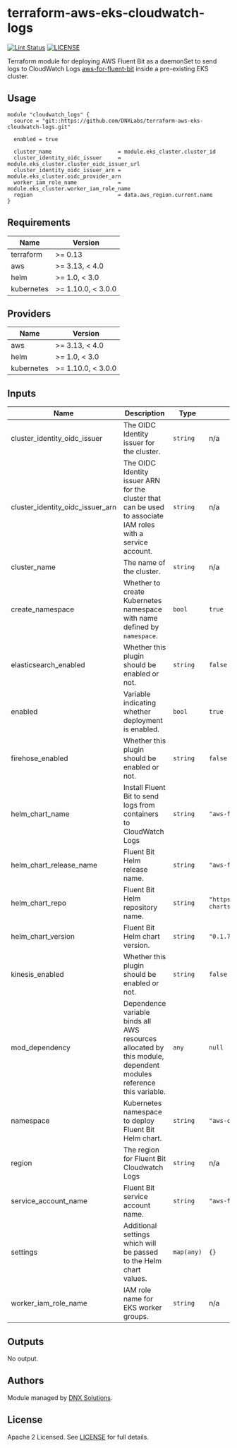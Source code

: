# terraform-aws-eks-cloudwatch-logs


[![Lint Status](https://github.com/DNXLabs/terraform-aws-eks-cloudwatch-logs/workflows/Lint/badge.svg)](https://github.com/DNXLabs/terraform-aws-eks-cloudwatch-logs/actions)
[![LICENSE](https://img.shields.io/github/license/DNXLabs/terraform-aws-eks-cloudwatch-logs)](https://github.com/DNXLabs/terraform-aws-eks-cloudwatch-logs/blob/master/LICENSE)

Terraform module for deploying AWS Fluent Bit as a daemonSet to send logs to CloudWatch Logs [aws-for-fluent-bit](https://hub.helm.sh/charts/aws/aws-for-fluent-bit) inside a pre-existing EKS cluster.

## Usage

```
module "cloudwatch_logs" {
  source = "git::https://github.com/DNXLabs/terraform-aws-eks-cloudwatch-logs.git"

  enabled = true

  cluster_name                     = module.eks_cluster.cluster_id
  cluster_identity_oidc_issuer     = module.eks_cluster.cluster_oidc_issuer_url
  cluster_identity_oidc_issuer_arn = module.eks_cluster.oidc_provider_arn
  worker_iam_role_name             = module.eks_cluster.worker_iam_role_name
  region                           = data.aws_region.current.name
}
```

<!--- BEGIN_TF_DOCS --->

## Requirements

| Name | Version |
|------|---------|
| terraform | >= 0.13 |
| aws | >= 3.13, < 4.0 |
| helm | >= 1.0, < 3.0 |
| kubernetes | >= 1.10.0, < 3.0.0 |

## Providers

| Name | Version |
|------|---------|
| aws | >= 3.13, < 4.0 |
| helm | >= 1.0, < 3.0 |
| kubernetes | >= 1.10.0, < 3.0.0 |

## Inputs

| Name | Description | Type | Default | Required |
|------|-------------|------|---------|:--------:|
| cluster\_identity\_oidc\_issuer | The OIDC Identity issuer for the cluster. | `string` | n/a | yes |
| cluster\_identity\_oidc\_issuer\_arn | The OIDC Identity issuer ARN for the cluster that can be used to associate IAM roles with a service account. | `string` | n/a | yes |
| cluster\_name | The name of the cluster. | `string` | n/a | yes |
| create\_namespace | Whether to create Kubernetes namespace with name defined by `namespace`. | `bool` | `true` | no |
| elasticsearch\_enabled | Whether this plugin should be enabled or not. | `string` | `false` | no |
| enabled | Variable indicating whether deployment is enabled. | `bool` | `true` | no |
| firehose\_enabled | Whether this plugin should be enabled or not. | `string` | `false` | no |
| helm\_chart\_name | Install Fluent Bit to send logs from containers to CloudWatch Logs | `string` | `"aws-for-fluent-bit"` | no |
| helm\_chart\_release\_name | Fluent Bit Helm release name. | `string` | `"aws-for-fluent-bit"` | no |
| helm\_chart\_repo | Fluent Bit Helm repository name. | `string` | `"https://aws.github.io/eks-charts"` | no |
| helm\_chart\_version | Fluent Bit Helm chart version. | `string` | `"0.1.7"` | no |
| kinesis\_enabled | Whether this plugin should be enabled or not. | `string` | `false` | no |
| mod\_dependency | Dependence variable binds all AWS resources allocated by this module, dependent modules reference this variable. | `any` | `null` | no |
| namespace | Kubernetes namespace to deploy Fluent Bit Helm chart. | `string` | `"aws-cloudwatch-logs"` | no |
| region | The region for Fluent Bit Cloudwatch Logs | `string` | n/a | yes |
| service\_account\_name | Fluent Bit service account name. | `string` | `"aws-for-fluent-bit"` | no |
| settings | Additional settings which will be passed to the Helm chart values. | `map(any)` | `{}` | no |
| worker\_iam\_role\_name | IAM role name for EKS worker groups. | `string` | n/a | yes |

## Outputs

No output.

<!--- END_TF_DOCS --->

## Authors

Module managed by [DNX Solutions](https://github.com/DNXLabs).

## License

Apache 2 Licensed. See [LICENSE](https://github.com/DNXLabs/terraform-aws-eks-cloudwatch-logs/blob/master/LICENSE) for full details.
